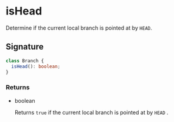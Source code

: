 # isHead

Determine if the current local branch is pointed at by `HEAD`.

## Signature

```ts
class Branch {
  isHead(): boolean;
}
```

### Returns

<ul class="param-ul">
  <li class="param-li param-li-root">
    <span class="param-type">boolean</span>
    <br>
    <p class="param-description">Returns  <code>true</code>  if the current local branch is pointed at by  <code>HEAD</code> .</p>
  </li>
</ul>